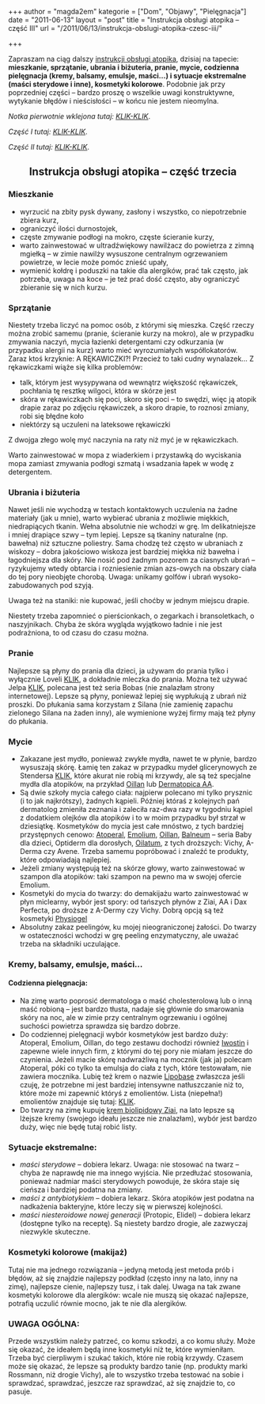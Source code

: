 +++
author = "magda2em"
kategorie = ["Dom", "Objawy", "Pielęgnacja"]
date = "2011-06-13"
layout = "post"
title = "Instrukcja obsługi atopika – część III"
url = "/2011/06/13/instrukcja-obslugi-atopika-czesc-iii/"

+++

Zapraszam na ciąg dalszy <u>instrukcji obsługi atopika</u>, dzisiaj na tapecie: **mieszkanie, sprzątanie, ubrania i biżuteria, pranie, mycie, codzienna pielęgnacja (kremy, balsamy, emulsje, maści&#8230;) i sytuacje ekstremalne (maści sterydowe i inne), kosmetyki kolorowe**. Podobnie jak przy poprzedniej części &#8211; bardzo proszę o wszelkie uwagi konstruktywne, wytykanie błędów i nieścisłości &#8211; w końcu nie jestem nieomylna.

_Notka pierwotnie wklejona tutaj: [KLIK-KLIK][1]_.
  
_Część I tutaj: [KLIK-KLIK][2]_.
  
 _Część II tutaj: [KLIK-KLIK][3]_.

<!--more-->


  


<h2 style="text-align:center">
  Instrukcja obsługi atopika &#8211; część trzecia
</h2>

### Mieszkanie

  * wyrzucić na zbity pysk dywany, zasłony i wszystko, co niepotrzebnie zbiera kurz, 
  * ograniczyć ilości durnostojek,
  * częste zmywanie podłogi na mokro, częste ścieranie kurzy,
  * warto zainwestować w ultradźwiękowy nawilżacz do powietrza z zimną mgiełką &#8211; w zimie nawilży wysuszone centralnym ogrzewaniem powietrze, w lecie może pomóc znieść upały,
  * wymienić kołdrę i poduszki na takie dla alergików, prać tak często, jak potrzeba, uwaga na koce &#8211; je też prać dość często, aby ograniczyć zbieranie się w nich kurzu.

### Sprzątanie

Niestety trzeba liczyć na pomoc osób, z którymi się mieszka. Część rzeczy można zrobić samemu (pranie, ścieranie kurzy na mokro), ale w przypadku zmywania naczyń, mycia łazienki detergentami czy odkurzania (w przypadku alergii na kurz) warto mieć wyrozumiałych współlokatorów. Zaraz ktoś krzyknie: A RĘKAWICZKI?! Przecież to taki cudny wynalazek&#8230; Z rękawiczkami wiąże się kilka problemów: 

  * talk, którym jest wysypywana od wewnątrz większość rękawiczek, pochłania tę resztkę wilgoci, która w skórze jest
  * skóra w rękawiczkach się poci, skoro się poci &#8211; to swędzi, więc ją atopik drapie zaraz po zdjęciu rękawiczek, a skoro drapie, to roznosi zmiany, robi się błędne koło
  * niektórzy są uczuleni na lateksowe rękawiczki

Z dwojga złego wolę myć naczynia na raty niż myć je w rękawiczkach.
  
Warto zainwestować w mopa z wiaderkiem i przystawką do wyciskania mopa zamiast zmywania podłogi szmatą i wsadzania łapek w wodę z detergentem.

### Ubrania i biżuteria

Nawet jeśli nie wychodzą w testach kontaktowych uczulenia na żadne materiały (jak u mnie), warto wybierać ubrania z możliwie miękkich, niedrapiących tkanin. Wełna absolutnie nie wchodzi w grę. Im delikatniejsze i mniej drapiące szwy &#8211; tym lepiej. Lepsze są tkaniny naturalne (np. bawełna) niż sztuczne poliestry. Sama chodzę też często w ubraniach z wiskozy &#8211; dobra jakościowo wiskoza jest bardziej miękka niż bawełna i łagodniejsza dla skóry. Nie nosić pod żadnym pozorem za ciasnych ubrań &#8211; ryzykujemy wtedy obtarcia i rozniesienie zmian azs-owych na obszary ciała do tej pory nieobjęte chorobą. Uwaga: unikamy golfów i ubrań wysoko-zabudowanych pod szyją.
  
Uwaga też na staniki: nie kupować, jeśli choćby w jednym miejscu drapie.
  
Niestety trzeba zapomnieć o pierścionkach, o zegarkach i bransoletkach, o naszyjnikach. Chyba że skóra wygląda wyjątkowo ładnie i nie jest podrażniona, to od czasu do czasu można.

### Pranie

Najlepsze są płyny do prania dla dzieci, ja używam do prania tylko i wyłącznie Loveli [KLIK][4], a dokładnie mleczka do prania. Można też używać Jelpa [KLIK][5], polecana jest też seria Bobas (nie znalazłam strony internetowej). Lepsze są płyny, ponieważ lepiej się wypłukują z ubrań niż proszki. Do płukania sama korzystam z Silana (nie zamienię zapachu zielonego Silana na żaden inny), ale wymienione wyżej firmy mają też płyny do płukania. 

### Mycie

  * Zakazane jest mydło, ponieważ zwykłe mydła, nawet te w płynie, bardzo wysuszają skórę. Łamię ten zakaz w przypadku mydeł glicerynowych ze Stendersa [KLIK][6], które akurat nie robią mi krzywdy, ale są też specjalne mydła dla atopików, na przykład [Oillan][7] lub [Dermatopica AA][8]. 
  * Są dwie szkoły mycia całego ciała: najpierw polecano mi tylko prysznic (i to jak najkrótszy), żadnych kąpieli. Później któraś z kolejnych pań dermatolog zmieniła zeznania i zaleciła raz-dwa razy w tygodniu kąpiel z dodatkiem olejków dla atopików i to w moim przypadku był strzał w dziesiątkę. Kosmetyków do mycia jest całe mnóstwo, z tych bardziej przystępnych cenowo: [Atoperal][9], [Emolium][10], [Oillan][11], [Balneum][12] &#8211; seria Baby dla dzieci, Optiderm dla dorosłych, [Oilatum][13], z tych droższych: Vichy, A-Derma czy Avene. Trzeba samemu popróbować i znaleźć te produkty, które odpowiadają najlepiej. 
  * Jeżeli zmiany występują też na skórze głowy, warto zainwestować w szampon dla atopików: taki szampon na pewno ma w swojej ofercie Emolium.
  * Kosmetyki do mycia do twarzy: do demakijażu warto zainwestować w płyn miclearny, wybór jest spory: od tańszych płynów z Ziai, AA i Dax Perfecta, po droższe z A-Dermy czy Vichy. Dobrą opcją są też kosmetyki [Physiogel][14]
  * Absolutny zakaz peelingów, ku mojej nieograniczonej żałości. Do twarzy w ostateczności wchodzi w grę peeling enzymatyczny, ale uważać trzeba na składniki uczulające.

### Kremy, balsamy, emulsje, maści&#8230;

#### Codzienna pielęgnacja:

  * Na zimę warto poprosić dermatologa o maść cholesterolową lub o inną maść robioną &#8211; jest bardzo tłusta, nadaje się głównie do smarowania skóry na noc, ale w zimie przy centralnym ogrzewaniu i ogólnej suchości powietrza sprawdza się bardzo dobrze.
  * Do codziennej pielęgnacji wybór kosmetyków jest bardzo duży: Atoperal, Emolium, Oillan, do tego zestawu dochodzi również [Iwostin][15] i zapewne wiele innych firm, z którymi do tej pory nie miałam jeszcze do czynienia. Jeżeli macie skórę nadwrażliwą na mocznik (jak ja) polecam Atoperal, póki co tylko ta emulsja do ciała z tych, które testowałam, nie zawiera mocznika. Lubię też krem o nazwie [Lipobase][16] zwłaszcza jeśli czuję, że potrzebne mi jest bardziej intensywne natłuszczanie niż to, które może mi zapewnić któryś z emolientów. Lista (niepełna!) emolientów znajduje się tutaj: [KLIK][17].
  * Do twarzy na zimę kupuję [krem biolipidowy Ziai][18], na lato lepsze są lżejsze kremy (swojego ideału jeszcze nie znalazłam), wybór jest bardzo duży, więc nie będę tutaj robić listy.

### Sytuacje ekstremalne:

  * _maści sterydowe_ &#8211; dobiera lekarz. Uwaga: nie stosować na twarz &#8211; chyba że naprawdę nie ma innego wyjścia. Nie przedłużać stosowania, ponieważ nadmiar maści sterydowych powoduje, że skóra staje się cieńsza i bardziej podatna na zmiany.
  * _maści z antybiotykiem_ &#8211; dobiera lekarz. Skóra atopików jest podatna na nadkażenia bakteryjne, które leczy się w pierwszej kolejności.
  * _maści niesteroidowe nowej generacji_ (Protopic, Elidel) &#8211; dobiera lekarz (dostępne tylko na receptę). Są niestety bardzo drogie, ale zazwyczaj niezwykle skuteczne.

### Kosmetyki kolorowe (makijaż)

Tutaj nie ma jednego rozwiązania &#8211; jedyną metodą jest metoda prób i błędów, aż się znajdzie najlepszy podkład (często inny na lato, inny na zimę), najlepsze cienie, najlepszy tusz, i tak dalej. Uwaga na tak zwane kosmetyki kolorowe dla alergików: wcale nie muszą się okazać najlepsze, potrafią uczulić równie mocno, jak te nie dla alergików. 

### UWAGA OGÓLNA:

Przede wszystkim należy patrzeć, co komu szkodzi, a co komu służy. Może się okazać, że ideałem będą inne kosmetyki niż te, które wymieniłam. Trzeba być cierpliwym i szukać takich, które nie robią krzywdy. Czasem może się okazać, że lepsze są produkty bardzo tanie (np. produkty marki Rossmann, niż drogie Vichy), ale to wszystko trzeba testować na sobie i sprawdzać, sprawdzać, jeszcze raz sprawdzać, aż się znajdzie to, co pasuje.

 [1]: http://magda2em.livejournal.com/86101.html
 [2]: http://blog.atopowe.pl/2011/04/14/instrukcja-obslugi-atopika/
 [3]: http://blog.atopowe.pl/2011/04/26/instrukcja-obslugi-atopika-ii/
 [4]: http://www.lovela.pl/produkty.html
 [5]: http://www.jelp.pl/?s=10
 [6]: http://www.stenders.pl/pl/adds.php
 [7]: http://www.doz.pl/apteka/p4509-Oceanic_Oillan_mydlo_natluszczajace_100_g
 [8]: http://www.doz.pl/apteka/p4450-Oceanic_AA_Therapy_Dermatopica_mydlo_w_kostce_100_g
 [9]: http://www.doz.pl/apteka/s0_0-Szukaj?value=atoperal
 [10]: http://www.doz.pl/apteka/k407_0-Emolium
 [11]: http://www.doz.pl/apteka/s0_0-Szukaj?value=oillan
 [12]: http://www.doz.pl/apteka/s0_0-Szukaj?value=balneum
 [13]: http://www.doz.pl/apteka/s0_0-Szukaj?value=oilatum
 [14]: http://www.physiogel.pl/Content.aspx?id=45&linkidentifier=id&itemid=45
 [15]: http://www.doz.pl/apteka/k433_0-Sensitia
 [16]: http://www.doz.pl/apteka/p7885-Lipobase_krem_100_g
 [17]: http://www.atopowe-zapalenie.pl/atopedia/Emolienty
 [18]: http://www.doz.pl/apteka/p7535-Ziaja_Calma_HLC_krem_biolipidowy_50_ml